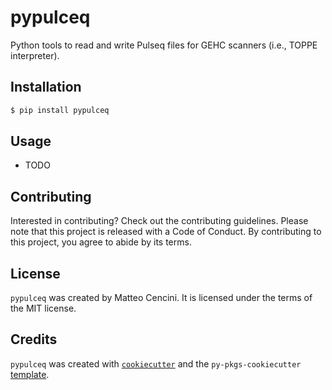 # pypulceq

Python tools to read and write Pulseq files for GEHC scanners (i.e., TOPPE interpreter).

## Installation

```bash
$ pip install pypulceq
```

## Usage

- TODO

## Contributing

Interested in contributing? Check out the contributing guidelines. Please note that this project is released with a Code of Conduct. By contributing to this project, you agree to abide by its terms.

## License

`pypulceq` was created by Matteo Cencini. It is licensed under the terms of the MIT license.

## Credits

`pypulceq` was created with [`cookiecutter`](https://cookiecutter.readthedocs.io/en/latest/) and the `py-pkgs-cookiecutter` [template](https://github.com/py-pkgs/py-pkgs-cookiecutter).
